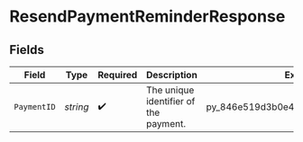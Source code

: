 # ResendPaymentReminderResponse


## Fields

| Field                                 | Type                                  | Required                              | Description                           | Example                               |
| ------------------------------------- | ------------------------------------- | ------------------------------------- | ------------------------------------- | ------------------------------------- |
| `PaymentID`                           | *string*                              | :heavy_check_mark:                    | The unique identifier of the payment. | py_846e519d3b0e4c0291df64c53d048221   |
